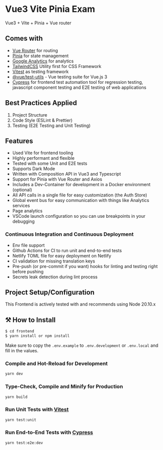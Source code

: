 # Vue3 Vite Pinia Exam

Vue3 + Vite + Pinia + Vue router

## Comes with

- [Vue Router](https://router.vuejs.org) for routing
- [Pinia](https://pinia.vuejs.org) for state management
- [Google Analytics](https://github.com/MatteoGabriele/vue-gtag) for analytics
- [TailwindCSS](https://tailwindcss.com/) Utility first for CSS Framework
- [Vitest](https://vitest.dev/) as testing framework
- [@vue/test-utils](https://test-utils.vuejs.org/) - Vue testing suite for Vue.js 3
- [Cypress](https://www.cypress.io/) for frontend test automation tool for regression testing, javascript component testing and E2E testing of web applications

## Best Practices Applied
1. Project Structure
2. Code Style (ESLint & Prettier)
3. Testing (E2E Testing and Unit Testing)

## Features

- Used Vite for frontend tooling
- Highly performant and flexible
- Tested with some Unit and E2E tests
- Supports Dark Mode
- Written with Composition API in Vue3 and Typescript
- Support for Pinia with Vue Router and Axios
- Includes a Dev-Container for development in a Docker environment (optional)
- All API calls in a single file for easy customization (the Auth Store)
- Global event bus for easy communication with things like Analytics services
- Page analytics
- VSCode launch configuration so you can use breakpoints in your debugging

### Continuous Integration and Continuous Deployment

- Env file support
- Github Actions for CI to run unit and end-to-end tests
- Netlify TOML file for easy deployment on Netlify
- CI validation for missing translation keys
- Pre-push (or pre-commit if you want) hooks for linting and testing right before pushing
- Secrets leak detection during lint process

## Project Setup/Configuration

This Frontend is actively tested with and recommends using Node 20.10.x

## ⚒ How to Install

```bash
$ cd frontend
$ yarn install or npm install
```

Make sure to copy the `.env.example` to `.env.development` or `.env.local` and fill in the values.

### Compile and Hot-Reload for Development

```sh
yarn dev
```

### Type-Check, Compile and Minify for Production

```sh
yarn build
```

### Run Unit Tests with [Vitest](https://vitest.dev/)

```sh
yarn test:unit
```

### Run End-to-End Tests with [Cypress](https://www.cypress.io/)

```sh
yarn test:e2e:dev
```